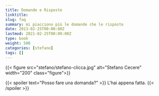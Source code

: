 ```yaml
---
title: Domande e Risposte
linktitle: 
slug: faq
summary: mi piacciono più le domande che le risposte
date: 2013-02-25T00:00:00Z
lastmod: 2021-02-25T00:00:00Z
type: book
weight: 500
categories: [stefano]
tags: []
---
```


{{< figure src="stefano/stefano-clicca.jpg" alt="Stefano Cecere" width="200" class="figure">}}

{{< spoiler text="Posso fare una domanda?" >}}
L'hai appena fatta.
{{< /spoiler >}}
